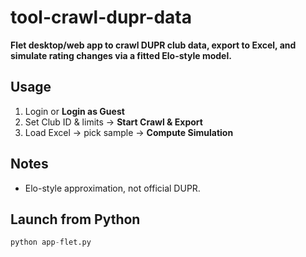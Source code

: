 # tool-crawl-dupr-data

**Flet desktop/web app to crawl DUPR club data, export to Excel, and simulate rating changes via a fitted Elo-style model.**

## Usage

1. Login or **Login as Guest**
2. Set Club ID & limits → **Start Crawl & Export**
3. Load Excel → pick sample → **Compute Simulation**

## Notes

* Elo-style approximation, not official DUPR.

## Launch from Python

```python
python app-flet.py
```
